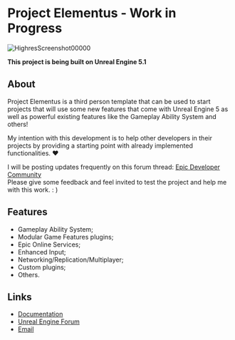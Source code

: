 # Project Elementus - Work in Progress

![HighresScreenshot00000](https://user-images.githubusercontent.com/77353979/171550569-09dc7c78-c921-4b60-92a1-0a50b9e8ccca.png)

**This project is being built on Unreal Engine 5.1**

## About

Project Elementus is a third person template that can be used to start projects that will use some new features that
come with Unreal Engine 5 as well as powerful existing features like the Gameplay Ability System and others!

My intention with this development is to help other developers in their projects by providing a starting point with
already implemented functionalities. ❤️

I will be posting updates frequently on this forum
thread: [Epic Developer Community](https://forums.unrealengine.com/t/project-elementus-custom-tps-template-w-extra-features/273595)  
Please give some feedback and feel invited to test the project and help me with this work. : )

## Features

* Gameplay Ability System;
* Modular Game Features plugins;
* Epic Online Services;
* Enhanced Input;
* Networking/Replication/Multiplayer;
* Custom plugins;
* Others.

## Links
* [Documentation](https://github.com/lucoiso/UEProject_Elementus/wiki)
* [Unreal Engine Forum](https://forums.unrealengine.com/t/project-elementus-custom-tps-template-w-extra-features/273595)
* [Email](mailto:contatolukevboas@gmail.com)  
